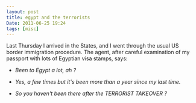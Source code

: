 ```yaml
---
layout: post
title: egypt and the terrorists
Date: 2011-06-25 19:24
tags: [misc]
---
```

 

Last Thursday I arrived in the States, and I went through the usual US border
immigration procedure. The agent, after careful examination of my passport
with lots of Egyptian visa stamps, says:

  * _Been to Egypt a lot, ah ?_

  * _Yes, a few times but it's been more than a year since my last time._

  * _So you haven't been there after the TERRORIST TAKEOVER ?_
